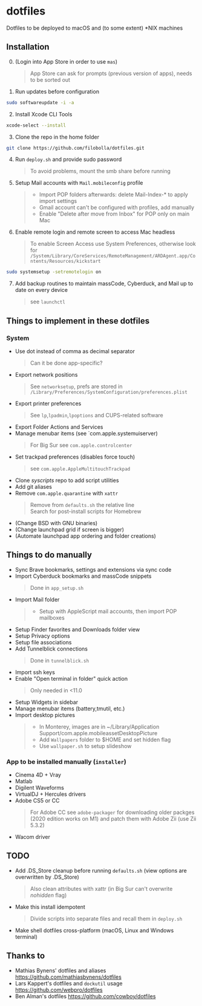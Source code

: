 # dotfiles
Dotfiles to be deployed to macOS and (to some extent) *NIX machines

## Installation
0. (Login into App Store in order to use `mas`)
	> App Store can ask for prompts (previous version of apps), needs to be sorted out
1. Run updates before configuration
``` bash 
sudo softwareupdate -i -a
```
2. Install Xcode CLI Tools
``` bash
xcode-select --install
```
3. Clone the repo in the home folder
``` bash
git clone https://github.com/filobolla/dotfiles.git
```
4. Run `deploy.sh` and provide sudo password
	> To avoid problems, mount the smb share before running
5. Setup Mail accounts with `Mail.mobileconfig` profile
	> - Import POP folders afterwards: delete Mail-Index-* to apply import settings
	> - Gmail account can't be configured with profiles, add manually
	> - Enable "Delete after move from Inbox" for POP only on main Mac
6. Enable remote login and remote screen to access Mac headless
	> To enable Screen Access use System Preferences, otherwise look for `/System/Library/CoreServices/RemoteManagement/ARDAgent.app/Contents/Resources/kickstart`
``` bash
sudo systemsetup -setremotelogin on
```
7. Add backup routines to maintain massCode, Cyberduck, and Mail up to date on every device
	> see `launchctl`
## Things to implement in these dotfiles
### System
- Use dot instead of comma as decimal separator
    > Can it be done app-specific?
- Export network positions
	> See `networksetup`, prefs are stored in `/Library/Preferences/SystemConfiguration/preferences.plist`
- Export printer preferences
	> See `lp`,`lpadmin`,`lpoptions` and CUPS-related software
- Export Folder Actions and Services
- Manage menubar items (see `com.apple.systemuiserver)
	> For Big Sur see `com.apple.controlcenter`
- Set trackpad preferences (disables force touch)
	> see `com.apple.AppleMultitouchTrackpad`
- Clone _syscripts_ repo to add script utilities
- Add git aliases
- Remove `com.apple.quarantine` with `xattr`
	> Remove from `defaults.sh` the relative line  
	Search for post-install scripts for Homebrew
- (Change BSD with GNU binaries)
- (Change launchpad grid if screen is bigger)
- (Automate launchpad app ordering and folder creations)

## Things to do manually
- Sync Brave bookmarks, settings and extensions via sync code
- Import Cyberduck bookmarks and massCode snippets
	> Done in `app_setup.sh`
- Import Mail folder
	> - Setup with AppleScript mail accounts, then import POP mailboxes
- Setup Finder favorites and Downloads folder view
- Setup Privacy options
- Setup file associations
- Add Tunnelblick connections
	> Done in `tunnelblick.sh`
- Import ssh keys
- Enable "Open terminal in folder" quick action
	> Only needed in <11.0
- Setup Widgets in sidebar
- Manage menubar items (battery,tmutil, etc.)
- Import desktop pictures
	> - In Monterey, images are in ~/Library/Application Support/com.apple.mobileassetDesktopPicture
	> - Add `Wallpapers` folder to $HOME and set hidden flag
	> - Use `wallpaper.sh` to setup slideshow

### App to be installed manually (`installer`)
- Cinema 4D + Vray
- Matlab
- Digilent Waveforms
- VirtualDJ + Hercules drivers
- Adobe CS5 or CC
	> For Adobe CC see `adobe-packager` for downloading older packges (2020 edition works on M1) and patch them with Adobe Zii (use Zii 5.3.2)
- Wacom driver

## TODO
- Add .DS_Store cleanup before running `defaults.sh` (view options are overwritten by .DS_Store)
	> Also clean attributes with xattr (in Big Sur can't overwrite _nohidden_ flag)
- Make this install idempotent
	> Divide scripts into separate files and recall them in `deploy.sh`
- Make shell dotfiles cross-platform (macOS, Linux and Windows terminal)

## Thanks to
- Mathias Bynens' dotfiles and aliases https://github.com/mathiasbynens/dotfiles 
- Lars Kappert's dotfiles and `dockutil` usage https://github.com/webpro/dotfiles
- Ben Alman's dotfiles https://github.com/cowboy/dotfiles
